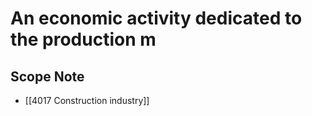 # An economic activity dedicated to the production m  

## Scope Note

- [[4017 Construction industry]]  

